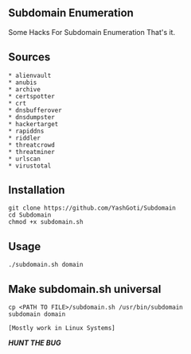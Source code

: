 Subdomain Enumeration
---
Some Hacks For Subdomain Enumeration
That's it.

Sources
---
```
* alienvault
* anubis
* archive
* certspotter
* crt
* dnsbufferover
* dnsdumpster
* hackertarget
* rapiddns
* riddler
* threatcrowd
* threatminer
* urlscan
* virustotal
```

Installation
---
```
git clone https://github.com/YashGoti/Subdomain
cd Subdomain
chmod +x subdomain.sh
```

Usage
---
```
./subdomain.sh domain
```
 
Make subdomain.sh universal
---
```
cp <PATH TO FILE>/subdomain.sh /usr/bin/subdomain
subdomain domain

[Mostly work in Linux Systems]
```



***HUNT THE BUG***
